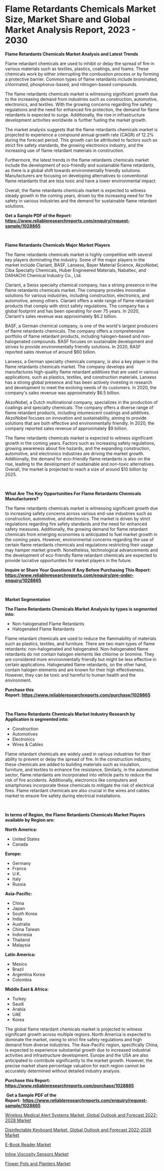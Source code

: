 <p><h1>Flame Retardants Chemicals Market Size, Market Share and Global Market Analysis Report, 2023 - 2030</h1></p><p><strong>Flame Retardants Chemicals Market Analysis and Latest Trends</strong></p>
<p><p>Flame retardant chemicals are used to inhibit or delay the spread of fire in various materials such as textiles, plastics, coatings, and foams. These chemicals work by either interrupting the combustion process or by forming a protective barrier. Common types of flame retardants include brominated, chlorinated, phosphorus-based, and nitrogen-based compounds.</p><p>The flame retardants chemicals market is witnessing significant growth due to the increasing demand from industries such as construction, automotive, electronics, and textiles. With the growing concerns regarding fire safety regulations and the need for enhanced fire protection, the demand for flame retardants is expected to surge. Additionally, the rise in infrastructure development activities worldwide is further fueling the market growth.</p><p>The market analysis suggests that the flame retardants chemicals market is projected to experience a compound annual growth rate (CAGR) of 12.2% during the forecast period. This growth can be attributed to factors such as strict fire safety standards, the growing electronics industry, and the increasing use of flame retardant materials in construction.</p><p>Furthermore, the latest trends in the flame retardants chemicals market include the development of eco-friendly and sustainable flame retardants, as there is a global shift towards environmentally friendly solutions. Manufacturers are focusing on developing alternatives to conventional flame retardants that are less toxic and have a lower environmental impact.</p><p>Overall, the flame retardants chemicals market is expected to witness steady growth in the coming years, driven by the increasing need for fire safety in various industries and the demand for sustainable flame retardant solutions.</p></p>
<p><strong>Get a Sample PDF of the Report:&nbsp; <a href="https://www.reliableresearchreports.com/enquiry/request-sample/1028865">https://www.reliableresearchreports.com/enquiry/request-sample/1028865</a></strong></p>
<p>&nbsp;</p>
<p><strong>Flame Retardants Chemicals Major Market Players</strong></p>
<p><p>The flame retardants chemicals market is highly competitive with several key players dominating the industry. Some of the major players in the market include Clariant, BASF, Lanxess, Bayer Material Science, AkzoNobel, Ciba Specialty Chemicals, Huber Engineered Materials, Nabaltec, and DAIHACHI Chemical Industry Co., Ltd.</p><p>Clariant, a Swiss specialty chemical company, has a strong presence in the flame retardants chemicals market. The company provides innovative solutions for various industries, including construction, electronics, and automotive, among others. Clariant offers a wide range of flame retardant products that comply with strict safety regulations. The company has a global footprint and has been operating for over 75 years. In 2020, Clariant's sales revenue was approximately $6.2 billion.</p><p>BASF, a German chemical company, is one of the world's largest producers of flame retardants chemicals. The company offers a comprehensive portfolio of flame retardant products, including halogen-based and non-halogenated compounds. BASF focuses on sustainable development and strives to provide environmentally friendly solutions. In 2020, BASF reported sales revenue of around $60 billion.</p><p>Lanxess, a German specialty chemicals company, is also a key player in the flame retardants chemicals market. The company develops and manufactures high-quality flame retardant additives that are used in various applications, such as plastics, textiles, and construction materials. Lanxess has a strong global presence and has been actively investing in research and development to meet the evolving needs of its customers. In 2020, the company's sales revenue was approximately $6.5 billion.</p><p>AkzoNobel, a Dutch multinational company, specializes in the production of coatings and specialty chemicals. The company offers a diverse range of flame retardant products, including intumescent coatings and additives. AkzoNobel focuses on innovation and sustainability, aiming to provide solutions that are both effective and environmentally friendly. In 2020, the company reported sales revenue of approximately $9 billion.</p><p>The flame retardants chemicals market is expected to witness significant growth in the coming years. Factors such as increasing safety regulations, growing awareness about fire hazards, and the expanding construction, automotive, and electronics industries are driving the market growth. Additionally, the demand for eco-friendly flame retardants is also on the rise, leading to the development of sustainable and non-toxic alternatives. Overall, the market is projected to reach a size of around $10 billion by 2025.</p></p>
<p>&nbsp;</p>
<p><strong>What Are The Key Opportunities For Flame Retardants Chemicals Manufacturers?</strong></p>
<p><p>The flame retardants chemicals market is witnessing significant growth due to increasing safety concerns across various end-use industries such as construction, automotive, and electronics. The market is driven by strict regulations regarding fire safety standards and the need for enhanced safety measures. Additionally, the growing demand for flame retardant chemicals from emerging economies is anticipated to fuel market growth in the coming years. However, environmental concerns regarding the use of certain flame retardants chemicals and regulations restricting their usage may hamper market growth. Nonetheless, technological advancements and the development of eco-friendly flame retardant chemicals are expected to provide lucrative opportunities for market players in the future.</p></p>
<p><strong>Inquire or Share Your Questions If Any Before Purchasing This Report: <a href="https://www.reliableresearchreports.com/enquiry/pre-order-enquiry/1028865">https://www.reliableresearchreports.com/enquiry/pre-order-enquiry/1028865</a></strong></p>
<p>&nbsp;</p>
<p><strong>Market Segmentation</strong></p>
<p><strong>The Flame Retardants Chemicals Market Analysis by types is segmented into:</strong></p>
<p><ul><li>Non-halogenated Flame Retardants</li><li>Halogenated Flame Retardants</li></ul></p>
<p><p>Flame retardant chemicals are used to reduce the flammability of materials such as plastics, textiles, and furniture. There are two main types of flame retardants: non-halogenated and halogenated. Non-halogenated flame retardants do not contain halogen elements like chlorine or bromine. They are considered more environmentally friendly but might be less effective in certain applications. Halogenated flame retardants, on the other hand, contain halogen elements and are known for their high effectiveness. However, they can be toxic and harmful to human health and the environment.</p></p>
<p><strong>Purchase this Report:&nbsp;<a href="https://www.reliableresearchreports.com/purchase/1028865">https://www.reliableresearchreports.com/purchase/1028865</a></strong></p>
<p>&nbsp;</p>
<p><strong>The Flame Retardants Chemicals Market Industry Research by Application is segmented into:</strong></p>
<p><ul><li>Construction</li><li>Automotives</li><li>Electronics</li><li>Wires & Cables</li></ul></p>
<p><p>Flame retardant chemicals are widely used in various industries for their ability to prevent or delay the spread of fire. In the construction industry, these chemicals are added to building materials such as insulation, furniture, and textiles to enhance fire resistance. Similarly, in the automotive sector, flame retardants are incorporated into vehicle parts to reduce the risk of fire accidents. Additionally, electronics like computers and smartphones incorporate these chemicals to mitigate the risk of electrical fires. Flame retardant chemicals are also crucial in the wires and cables market to ensure fire safety during electrical installations.</p></p>
<p>&nbsp;</p>
<p><strong>In terms of Region, the Flame Retardants Chemicals Market Players available by Region are:</strong></p>
<p>
    <p> <strong> North America: </strong>
        <ul>
            <li>United States</li>
            <li>Canada</li>
        </ul>
        </p> 
    <p> <strong> Europe: </strong>
        <ul>
            <li>Germany</li>
            <li>France</li>
            <li>U.K.</li>
            <li>Italy</li>
            <li>Russia</li>
        </ul>
        </p> 
    <p> <strong> Asia-Pacific: </strong>
        <ul>
            <li>China</li>
            <li>Japan</li>
            <li>South Korea</li>
            <li>India</li>
            <li>Australia</li>
            <li>China Taiwan</li>
            <li>Indonesia</li>
            <li>Thailand</li>
            <li>Malaysia</li>
        </ul>
        </p> 
    <p> <strong> Latin America: </strong>
        <ul>
            <li>Mexico</li>
            <li>Brazil</li>
            <li>Argentina Korea</li>
            <li>Colombia</li>
        </ul>
        </p> 
    <p> <strong> Middle East & Africa: </strong>
        <ul>
            <li>Turkey</li>
            <li>Saudi</li>
            <li>Arabia</li>
            <li>UAE</li>
            <li>Korea</li>
        </ul>
    </p>
    </p>
<p><p>The global flame retardant chemicals market is projected to witness significant growth across multiple regions. North America is expected to dominate the market, owing to strict fire safety regulations and high demand from diverse industries. The Asia-Pacific region, specifically China, is expected to experience substantial growth due to increased industrial activities and infrastructure development. Europe and the USA are also anticipated to contribute significantly to the market growth. However, the precise market share percentage valuation for each region cannot be accurately determined without detailed industry analysis.</p></p>
<p><strong>Purchase this Report: <a href="https://www.reliableresearchreports.com/purchase/1028865">https://www.reliableresearchreports.com/purchase/1028865</a></strong></p>
<p>&nbsp;<strong>Get a Sample PDF of the Report:&nbsp;&nbsp;<a href="https://www.reliableresearchreports.com/enquiry/request-sample/1028865">https://www.reliableresearchreports.com/enquiry/request-sample/1028865</a></strong></p>
<p><strong></strong></p>
<p><p><a href="https://medium.com/@lorimyers95/wireless-medical-alert-systems-market-global-outlook-and-forecast-2022-2028-market-size-growth-df6e813aef4c">Wireless Medical Alert Systems Market, Global Outlook and Forecast 2022-2028 Market</a></p><p><a href="https://medium.com/@kimberlymontgomery2004/disinfectable-keyboard-market-global-outlook-and-forecast-2022-2028-market-size-growth-forecast-c6e2fdd6d0b3">Disinfectable Keyboard Market, Global Outlook and Forecast 2022-2028 Market</a></p><p><a href="https://issuu.com/reportprime-2/docs/e-book-reader-market-size-2030.pptx?fr=xKAE9_zU1NQ">E-Book Reader Market</a></p><p><a href="https://github.com/GroverBarry/Market-Research-Report-List-1/blob/main/inline-viscosity-sensors-market.md">Inline Viscosity Sensors Market</a></p><p><a href="https://www.reportprime.com/flower-pots-and-planters-r8">Flower Pots and Planters Market</a></p></p>